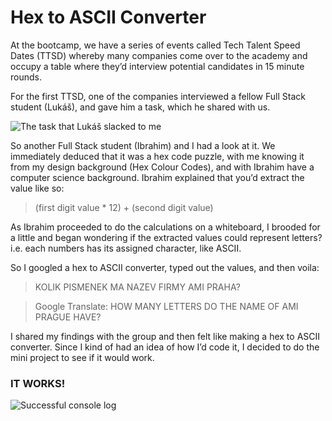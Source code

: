 # Hex to ASCII Converter
At the bootcamp, we have a series of events called Tech Talent Speed Dates (TTSD) whereby many companies come over to the academy and occupy a table where they’d interview potential candidates in 15 minute rounds.

For the first TTSD, one of the companies interviewed a fellow Full Stack student (Lukáš), and gave him a task, which he shared with us.

![The task that Lukáš slacked to me](https://images.squarespace-cdn.com/content/v1/5a9a66de8f5130e5d8f9de5c/1580293969521-VI7PKCWQFRRTTW5LZS6H/ke17ZwdGBToddI8pDm48kBDxXhGOH7JKiLGGN6Pn78V7gQa3H78H3Y0txjaiv_0fDoOvxcdMmMKkDsyUqMSsMWxHk725yiiHCCLfrh8O1z4YTzHvnKhyp6Da-NYroOW3ZGjoBKy3azqku80C789l0luUmcNM2NMBIHLdYyXL-JzvTZQV8qcIEn0dBVPi2w6nOiQSpQMo8s3_Ix1i-cU_-A/ami_task.jpg?format=2500w)

So another Full Stack student (Ibrahim) and I had a look at it. We immediately deduced that it was a hex code puzzle, with me knowing it from my design background (Hex Colour Codes), and with Ibrahim have a computer science background. Ibrahim explained that you’d extract the value like so:

> (first digit value * 12) + (second digit value)

As Ibrahim proceeded to do the calculations on a whiteboard, I brooded for a little and began wondering if the extracted values could represent letters? i.e. each numbers has its assigned character, like ASCII.

So I googled a hex to ASCII converter, typed out the values, and then voila:           

> KOLIK PISMENEK MA NAZEV FIRMY AMI PRAHA?

> Google Translate: HOW MANY LETTERS DO THE NAME OF AMI PRAGUE HAVE?

I shared my findings with the group and then felt like making a hex to ASCII converter. 
Since I kind of had an idea of how I’d code it, I decided to do the mini project to see if it would work.

### IT WORKS!
![Successful console log](https://images.squarespace-cdn.com/content/v1/5a9a66de8f5130e5d8f9de5c/1580295067924-UBKX6POUG76NEFK92KA6/ke17ZwdGBToddI8pDm48kHRLoRAcuXBWO3O4ZhYqitcUqsxRUqqbr1mOJYKfIPR7LoDQ9mXPOjoJoqy81S2I8N_N4V1vUb5AoIIIbLZhVYxCRW4BPu10St3TBAUQYVKcJDMAqKejz0bfPBxy62A2WRvr4_rbEUsAAMVHFRCSn_k-L8aByZFXhUWn7TBRENsb/HexToASCII_Console_Output.png?format=2500w)
